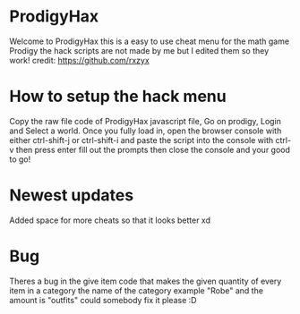 # ProdigyHax
Welcome to ProdigyHax this is a easy to use cheat menu for the math game Prodigy 
the hack scripts are not made by me but I edited them so they work!
 credit: https://github.com/rxzyx

# How to setup the hack menu
Copy the raw file code of ProdigyHax javascript file, Go on prodigy, Login and Select a world. 
Once you fully load in, open the browser console with either ctrl-shift-j or ctrl-shift-i and paste the script into the console with ctrl-v then press enter fill out the prompts then close the console and your good to go!

# Newest updates
Added space for more cheats so that it looks better xd

# Bug
Theres a bug in  the give item code that makes the given quantity of every item in a category the name of the category example "Robe" and the amount is "outfits" could somebody fix it please :D
